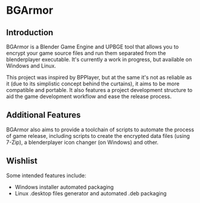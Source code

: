 # BGArmor

## Introduction
BGArmor is a Blender Game Engine and UPBGE tool that allows you to encrypt your
game source files and run them separated from the blenderplayer executable. 
It's currently a work in progress, but available on Windows and Linux.

This project was inspired by BPPlayer, but at the same it's not as reliable as 
it (due to its simplistic concept behind the curtains), it aims to be more
compatible and portable. It also features a project development structure to 
aid the game development workflow and ease the release process.

## Additional Features

BGArmor also aims to provide a toolchain of scripts to automate the process of 
game release, including scripts to create the encrypted data files (using 7-Zip), a blenderplayer icon changer (on Windows) and other.

## Wishlist
Some intended features include:

- Windows installer automated packaging
- Linux .desktop files generator and automated .deb packaging